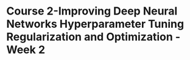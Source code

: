 # Course 2-Improving Deep Neural Networks Hyperparameter Tuning Regularization and Optimization - Week 2